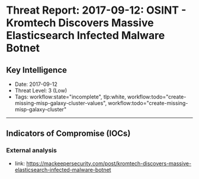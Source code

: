 # Threat Report: 2017-09-12: OSINT - Kromtech Discovers Massive Elasticsearch Infected Malware Botnet


## Key Intelligence
* Date: 2017-09-12
* Threat Level: 3 (Low)
* Tags: workflow:state="incomplete", tlp:white, workflow:todo="create-missing-misp-galaxy-cluster-values", workflow:todo="create-missing-misp-galaxy-cluster"

---

## Indicators of Compromise (IOCs)
### External analysis
* link: https://mackeepersecurity.com/post/kromtech-discovers-massive-elasticsearch-infected-malware-botnet
